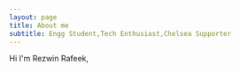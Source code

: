 ```yaml
---
layout: page
title: About me
subtitle: Engg Student,Tech Enthusiast,Chelsea Supporter
---
```


Hi I'm Rezwin Rafeek, 

